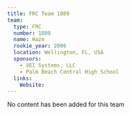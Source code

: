```yaml
---
title: FRC Team 1889
team:
  type: FRC
  number: 1889
  name: Haze
  rookie_year: 2006
  location: Wellington, FL, USA
  sponsors:
    - VEI Systems, LLC
    - Palm Beach Central High School
  links:
    Website: 
---
```

No content has been added for this team